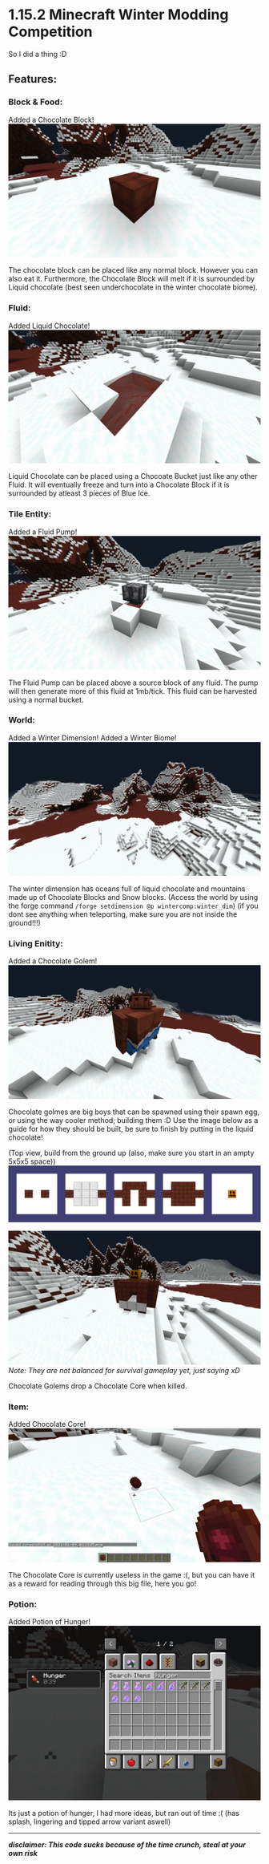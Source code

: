 # 1.15.2 Minecraft Winter Modding Competition

So I did a thing :D

## Features:

### Block & Food:
Added a Chocolate Block!
![block.png](https://github.com/Steaf23/1.15.2-Edible-Disaster/blob/chocolate-golem/img/block.png?raw=true)

The chocolate block can be placed like any normal block. However you can also eat it. 
Furthermore, the Chocolate Block will melt if it is surrounded by Liquid chocolate (best seen underchocolate in the winter chocolate biome).

### Fluid:
Added Liquid Chocolate!
![fluid.png](https://github.com/Steaf23/1.15.2-Edible-Disaster/blob/chocolate-golem/img/fluid.png?raw=true)

Liquid Chocolate can be placed using a Chocoate Bucket just like any other Fluid. It will eventually freeze and turn into a Chocolate Block if it is surrounded by atleast 3 pieces of Blue Ice. 

### Tile Entity:
Added a Fluid Pump!
![tileentity.png](https://github.com/Steaf23/1.15.2-Edible-Disaster/blob/chocolate-golem/img/tileentity.png?raw=true)

The Fluid Pump can be placed above a source block of any fluid. The pump will then generate more of this fluid at 1mb/tick. This fluid can be harvested using a normal bucket.

### World:
Added a Winter Dimension!
Added a Winter Biome!
![world.png](https://github.com/Steaf23/1.15.2-Edible-Disaster/blob/chocolate-golem/img/world.png?raw=true)

The winter dimension has oceans full of liquid chocolate and mountains made up of Chocolate Blocks and Snow blocks. 
(Access the world by using the forge command `/forge setdimension @p wintercomp:winter_dim`)
(if you dont see anything when teleporting, make sure you are not inside the ground!!!)
 
### Living Enitity:
Added a Chocolate Golem!
![entity.png](https://github.com/Steaf23/1.15.2-Edible-Disaster/blob/chocolate-golem/img/entity.png?raw=true)

Chocolate golmes are big boys that can be spawned using their spawn egg, or using the way cooler method; building them :D
Use the image below as a guide for how they should be built, be sure to finish by putting in the liquid chocolate!

(Top view, build from the ground up (also, make sure you start in an ampty 5x5x5 space))
![process.png](https://github.com/Steaf23/1.15.2-Edible-Disaster/blob/chocolate-golem/img/process.png?raw=true)


![build.png](https://github.com/Steaf23/1.15.2-Edible-Disaster/blob/chocolate-golem/img/build.png?raw=true)
*Note: They are not balanced for survival gameplay yet, just saying xD*

Chocolate Golems drop a Chocolate Core when killed.

### Item:
Added Chocolate Core!
![item.png](https://github.com/Steaf23/1.15.2-Edible-Disaster/blob/chocolate-golem/img/item.png?raw=true)

The Chocolate Core is currently useless in the game :(, but you can have it as a reward for reading through this big file, here you go!

### Potion:
Added Potion of Hunger!
![potion.PNG](https://github.com/Steaf23/1.15.2-Edible-Disaster/blob/chocolate-golem/img/potion.PNG?raw=true)

Its just a potion of hunger, I had more ideas, but ran out of time :( (has splash, lingering and tipped arrow variant aswell)

-----------------------------------------------------------------------------------------------------------------------------------
***disclaimer: This code sucks because of the time crunch, steal at your own risk***
